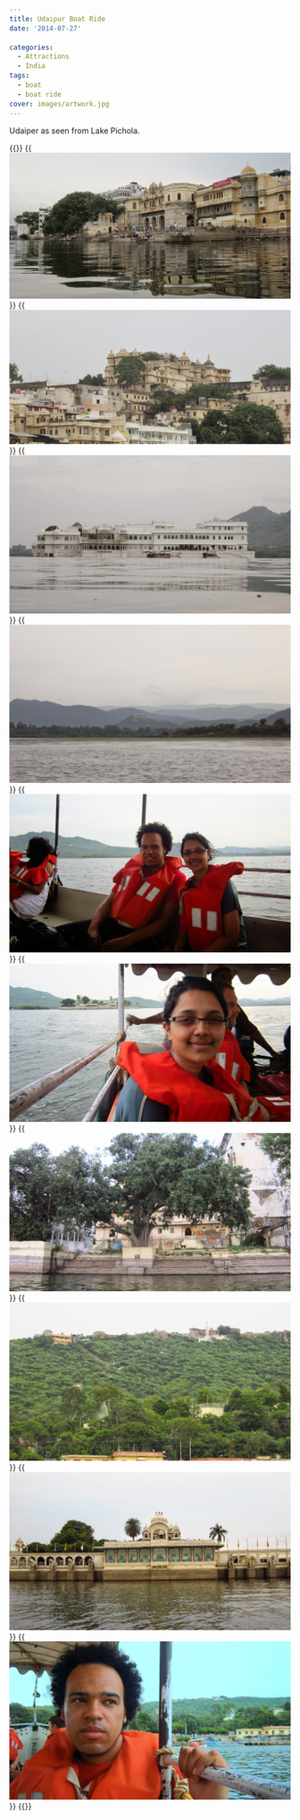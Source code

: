 ```yaml
---
title: Udaipur Boat Ride
date: '2014-07-27'

categories:
  - Attractions
  - India
tags:
  - boat
  - boat ride
cover: images/artwork.jpg
---
```


Udaiper as seen from Lake Pichola.


{{<gallery>}}
  {{<img src="images/IMG_3988.jpg">}}
  {{<img src="images/IMG_3990.jpg" title="City Palace">}}
  {{<img src="images/IMG_3993.jpg" title="Taj Lake Palace">}}
  {{<img src="images/IMG_4000.jpg">}}
  {{<img src="images/IMG_4005.jpg">}}
  {{<img src="images/IMG_4025.jpg">}}
  {{<img src="images/IMG_4031.jpg">}}
  {{<img src="images/IMG_4024.jpg">}}
  {{<img src="images/IMG_4022.jpg" title="Jag Mandir">}}
  {{<img src="images/IMG_4027.jpg">}}
{{</gallery>}}
